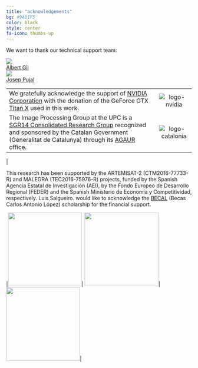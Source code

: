 ```yaml
---
title: "acknowledgements"
bg: #9AD1F5
color: black
style: center
fa-icon: thumbs-up
---
```


We want to thank our technical support team:

<div class="author">
    <a href="https://imatge.upc.edu/web/people/albert-gil-moreno" target="_blank">
      <div class="authorphoto"><img src="https://raw.githubusercontent.com/imatge-upc/retrieval-2016-deepvision/master/authors/gil.jpg"></div>
      <div>Albert Gil</div>
    </a>
</div>
<div class="author">
    <a href="https://imatge.upc.edu/web/people/josep-pujal" target="_blank">
      <div class="authorphoto"><img src="https://lh3.googleusercontent.com/-YEw7M4dwUPI/AAAAAAAAAAI/AAAAAAAAHEU/orFv7MNtg-c/photo.jpg"></div>
      <div>Josep Pujal</div>
    </a>
</div>


|   |   |
|:--|:-:|
|  We gratefully acknowledge the support of [NVIDIA Corporation](http://www.nvidia.com/content/global/global.php) with the donation of the GeForce GTX [Titan X](http://www.geforce.com/hardware/desktop-gpus/geforce-gtx-titan-x) used in this work. |  ![logo-nvidia] |
|  The Image Processing Group at the UPC is a [SGR14 Consolidated Research Group](https://imatge.upc.edu/web/projects/sgr14-image-and-video-processing-group) recognized and sponsored by the Catalan Government (Generalitat de Catalunya) through its [AGAUR](http://agaur.gencat.cat/en/inici/index.html) office. |  ![logo-catalonia] |
|  

This research has been supported by the ARTEMISAT-2 (CTM2016-77733-R) and MALEGRA (TEC2016-75976-R) projects, funded by the Spanish Agencia Estatal de Investigación (AEI), by the Fondo Europeo de Desarrollo Regional (FEDER) and the Spanish Ministerio de Economía y Competitividad, respectively. Luis Salgueiro. would like to acknowledge the [BECAL](https://www.becal.gov.py) (Becas Carlos Antonio López) scholarship for the financial support. 


|<img src="https://raw.githubusercontent.com/imatge-upc/retrieval-2016-deepvision/master/logos/MEyC.png" width="200" height='200'>| <img src="https://www.ulpgc.es/sites/all/themes/ulpgc/images/ULPGC_ACRO_HOR_01.svg" width="200" height='200'>| <img src="https://www.becal.gov.py/wp-content/uploads/2020/04/Logo-BECAL-1.jpg" width="200" height='200'>|


[logo-nvidia]: https://raw.githubusercontent.com/imatge-upc/retrieval-2016-deepvision/master/logos/nvidia.jpg "Logo of NVidia"
[logo-catalonia]: https://raw.githubusercontent.com/imatge-upc/retrieval-2016-deepvision/master/logos/generalitat.jpg "Logo of Catalan government"

